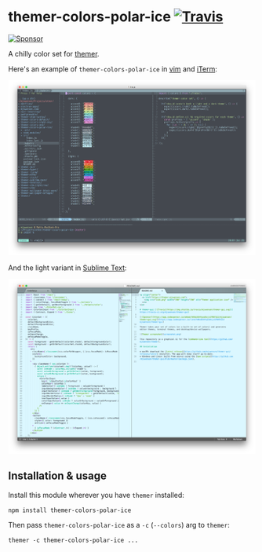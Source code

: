 # themer-colors-polar-ice [![Travis](https://img.shields.io/travis/mjswensen/themer-colors-polar-ice.svg)](https://travis-ci.org/mjswensen/themer-colors-polar-ice)

<a target='_blank' rel='nofollow' href='https://app.codesponsor.io/link/hHKoUkX4tpsdAzjvSfNXFb22/mjswensen/themer-colors-polar-ice'>
  <img alt='Sponsor' width='888' height='68' src='https://app.codesponsor.io/embed/hHKoUkX4tpsdAzjvSfNXFb22/mjswensen/themer-colors-polar-ice.svg' />
</a>

A chilly color set for [themer](https://github.com/mjswensen/themer).

Here's an example of `themer-colors-polar-ice` in [vim](https://github.com/mjswensen/themer-vim) and [iTerm](https://github.com/mjswensen/themer-iterm):

![Preview - dark](/assets/themer-colors-polar-ice-dark.png)

And the light variant in [Sublime Text](https://github.com/mjswensen/themer-sublime-text):

![Preview - light](/assets/themer-colors-polar-ice-light.png)

## Installation & usage

Install this module wherever you have `themer` installed:

    npm install themer-colors-polar-ice

Then pass `themer-colors-polar-ice` as a `-c` (`--colors`) arg to `themer`:

    themer -c themer-colors-polar-ice ...

